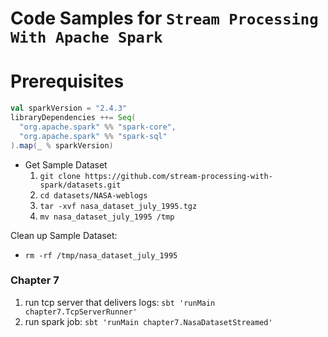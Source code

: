 # Code Samples for `Stream Processing With Apache Spark`

# Prerequisites
```scala
val sparkVersion = "2.4.3"
libraryDependencies ++= Seq(
  "org.apache.spark" %% "spark-core",
  "org.apache.spark" %% "spark-sql"
).map(_ % sparkVersion)
```

- Get Sample Dataset
  1. `git clone https://github.com/stream-processing-with-spark/datasets.git`
  2. `cd datasets/NASA-weblogs`
  3. `tar -xvf nasa_dataset_july_1995.tgz`
  4. `mv nasa_dataset_july_1995 /tmp`

Clean up Sample Dataset:
- `rm -rf /tmp/nasa_dataset_july_1995`


### Chapter 7
1. run tcp server that delivers logs: `sbt 'runMain chapter7.TcpServerRunner'`
2. run spark job: `sbt 'runMain chapter7.NasaDatasetStreamed'`